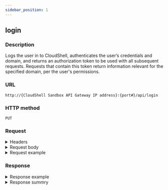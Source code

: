 ```yaml
---
sidebar_position: 1
---
```



## login

### Description

Logs the user in to CloudShell, authenticates the user’s credentials and domain, and returns an authorization token to be used with all subsequent requests. Requests that contain this token return information relevant for the specified domain, per the user's permissions.

### URL

`http://{CloudShell Sandbox API Gateway IP address}:{port#}/api/login`

### HTTP method

`PUT`

### Request

<details>
<summary>Headers</summary>

Example header format for the `login` method:

`Content-Type: application/json`

</details>

<details>
<summary>Request body</summary>

The user credentials (in JSON format). The parameters of the `login` method include:

| Parameter | Description |
| --- | --- |
| `username` | The user's name. `(string)` |
| `password` | The user's password. `(string)` |
| `domain` | The user's domain. `(string)` |

</details>

<details>
<summary>Request example</summary>

Example request input for the `login` method in JSON format:

```javascript
{
   "username":"admin",
   "password":"admin",
   "domain":"Global"
}
```
</details>

### Response

<details>
<summary>Response example</summary>

The following is a sample authorization token returned by the `login` method:

`"a0IAmINiGUmVsoJS9IeG1A=="`

</details>

<details>
<summary>Response summry</summary>

The `login` method returns an authorization token that must be added to the header of each API method.

</details>